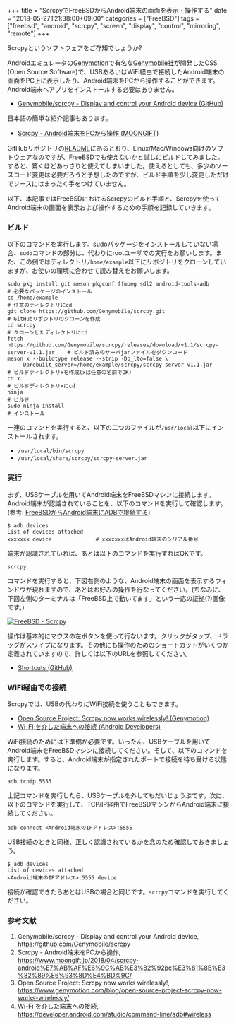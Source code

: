 +++
title = "ScrcpyでFreeBSDからAndroid端末の画面を表示・操作する"
date = "2018-05-27T21:38:00+09:00"
categories = ["FreeBSD"]
tags = ["freebsd", "android", "scrcpy", "screen", "display", "control", "mirroring", "remote"]
+++

Scrcpyというソフトウェアをご存知でしょうか?

Androidエミュレータの[Genymotion](https://www.genymotion.com/)で有名な[Genymobile社](https://www.genymobile.com/)が開発したOSS (Open Source Software)で、USBあるいはWiFi経由で接続したAndroid端末の画面をPC上に表示したり、Android端末をPCから操作することができます。Android端末へアプリをインストールする必要はありません。

- [Genymobile/scrcpy - Display and control your Android device (GitHub)](https://github.com/Genymobile/scrcpy)

日本語の簡単な紹介記事もあります。

- [Scrcpy - Android端末をPCから操作 (MOONGIFT)](https://www.moongift.jp/2018/04/scrcpy-android%E7%AB%AF%E6%9C%AB%E3%82%92pc%E3%81%8B%E3%82%89%E6%93%8D%E4%BD%9C/)

GitHubリポジトリの[README](https://github.com/Genymobile/scrcpy/blob/master/README.md)にあるとおり、Linux/Mac/Windows向けのソフトウェアなのですが、FreeBSDでも使えないかと試しにビルドしてみました。すると、驚くほどあっさりと使えてしまいました。使えるとしても、多少のソースコード変更は必要だろうと予想したのですが、ビルド手順を少し変更しただけでソースにはまったく手をつけていません。

以下、本記事ではFreeBSDにおけるScrcpyのビルド手順と、Scrcpyを使ってAndroid端末の画面を表示および操作するための手順を記録していきます。

### ビルド
以下のコマンドを実行します。sudoパッケージをインストールしていない場合、`sudo`コマンドの部分は、代わりにrootユーザでの実行をお願いします。また、この例ではディレクトリ`/home/example`以下にリポジトリをクローンしていますが、お使いの環境に合わせて読み替えをお願いします。

``` shell
sudo pkg install git meson pkgconf ffmpeg sdl2 android-tools-adb                            # 必要なパッケージのインストール
cd /home/example                                                                            # 任意のディレクトリにcd
git clone https://github.com/Genymobile/scrcpy.git                                          # GitHubリポジトリのクローンを作成
cd scrcpy                                                                                   # クローンしたディレクトリにcd
fetch https://github.com/Genymobile/scrcpy/releases/download/v1.1/scrcpy-server-v1.1.jar    # ビルド済みのサーバjarファイルをダウンロード
meson x --buildtype release --strip -Db_lto=false \
    -Dprebuilt_server=/home/example/scrcpy/scrcpy-server-v1.1.jar                           # ビルドディレクトリxを作成(xは任意の名前でOK)
cd x                                                                                        # ビルドディレクトリxにcd
ninja                                                                                       # ビルド
sudo ninja install                                                                          # インストール
```

一連のコマンドを実行すると、以下の二つのファイルが`/usr/local`以下にインストールされます。

- `/usr/local/bin/scrcpy`
- `/usr/local/share/scrcpy/scrcpy-server.jar`

### 実行
まず、USBケーブルを用いてAndroid端末をFreeBSDマシンに接続します。Android端末が認識されていることを、以下のコマンドを実行して確認します。(参考: [FreeBSDからAndroid端末にADBで接続する](/post/freebsd-android-adb/))

``` shell-session
$ adb devices
List of devices attached
xxxxxxx	device              # xxxxxxxはAndroid端末のシリアル番号
```

端末が認識されていれば、あとは以下のコマンドを実行すればOKです。

``` shell
scrcpy
```

コマンドを実行すると、下図右側のような、Android端末の画面を表示するウィンドウが現れますので、あとはお好みの操作を行なってください。(ちなみに、下図左側のターミナルは「FreeBSD上で動いてます」という一応の証拠(?)画像です。)

[![FreeBSD - Scrcpy](/img/freebsd/freebsd-scrcpy-small.png)](/img/freebsd/freebsd-scrcpy.png)

操作は基本的にマウスの左ボタンを使って行ないます。クリックがタップ、ドラッグがスワイプになります。その他にも操作のためのショートカットがいくつか定義されていますので、詳しくは以下のURLを参照してください。

- [Shortcuts (GitHub)](https://github.com/Genymobile/scrcpy#shortcuts)

### WiFi経由での接続
Scrcpyでは、USBの代わりにWiFi接続を使うこともできます。

- [Open Source Project: Scrcpy now works wirelessly! (Genymotion)](https://www.genymotion.com/blog/open-source-project-scrcpy-now-works-wirelessly/)
- [Wi-Fi を介した端末への接続 (Android Developers)](https://developer.android.com/studio/command-line/adb#wireless)

WiFi接続のためには下準備が必要です。いったん、USBケーブルを用いてAndroid端末をFreeBSDマシンに接続してください。そして、以下のコマンドを実行します。すると、Android端末が指定されたポートで接続を待ち受ける状態になります。

``` shell
adb tcpip 5555
```

上記コマンドを実行したら、USBケーブルを外してもだいじょうぶです。次に、以下のコマンドを実行して、TCP/IP経由でFreeBSDマシンからAndroid端末に接続してください。

``` shell
adb connect <Android端末のIPアドレス>:5555
```

USB接続のときと同様、正しく認識されているかを念のため確認しておきましょう。

``` shell-session
$ adb devices
List of devices attached
<Android端末のIPアドレス>:5555	device
```

接続が確認できたらあとはUSBの場合と同じです。`scrcpy`コマンドを実行してください。

### 参考文献
1. Genymobile/scrcpy - Display and control your Android device, https://github.com/Genymobile/scrcpy
1. Scrcpy - Android端末をPCから操作, https://www.moongift.jp/2018/04/scrcpy-android%E7%AB%AF%E6%9C%AB%E3%82%92pc%E3%81%8B%E3%82%89%E6%93%8D%E4%BD%9C/
1. Open Source Project: Scrcpy now works wirelessly!, https://www.genymotion.com/blog/open-source-project-scrcpy-now-works-wirelessly/
1. Wi-Fi を介した端末への接続, https://developer.android.com/studio/command-line/adb#wireless
